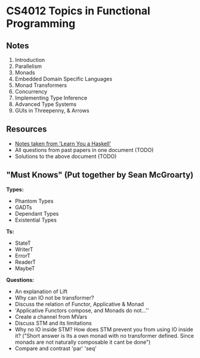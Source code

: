 
# CS4012 Topics in Functional Programming

## Notes

1. Introduction
2. Parallelism
3. Monads
4. Embedded Domain Specific Languages
5. Monad Transformers
6. Concurrency
7. Implementing Type Inference
8. Advanced Type Systems
9. GUIs in Threepenny, & Arrows

## Resources
* [Notes taken from 'Learn You a Haskell'](https://github.com/nating/cs-exams/blob/master/assets/notes/fourth-year/functional-programming/learn-you-a-haskell-notes/README.md)
* All questions from past papers in one document (TODO)
* Solutions to the above document (TODO)

## "Must Knows" (Put together by Sean McGroarty)

**Types:**  
* Phantom Types
* GADTs
* Dependant Types
* Existential Types

**Ts:**  
* StateT
* WriterT
* ErrorT
* ReaderT
* MaybeT

**Questions:**  
* An explanation of Lift
* Why can IO not be transformer?
* Discuss the relation of Functor, Applicative & Monad
* 'Applicative Functors compose, and Monads do not...''
* Create a channel from MVars
* Discuss STM and its limitations
* Why no IO inside STM? How does STM prevent you from using IO inside it? ("Short answer is Its a own monad with no transformer defined. Since monads are not naturally composable it cant be done")
* Compare and contrast 'par' 'seq'

